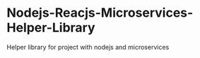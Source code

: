 # Nodejs-Reacjs-Microservices-Helper-Library
Helper library for project with nodejs and microservices 
